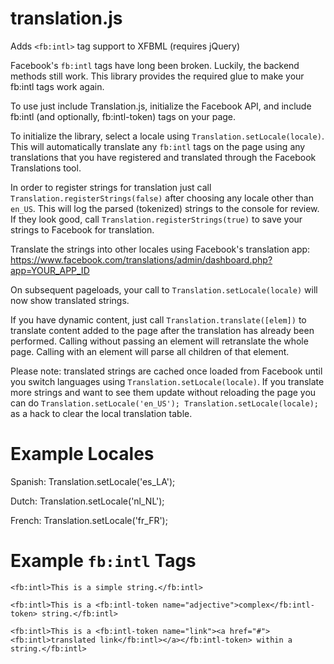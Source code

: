 translation.js
==============

Adds `<fb:intl>` tag support to XFBML (requires jQuery)

Facebook's `fb:intl` tags have long been broken. Luckily, the backend methods still work. This library provides the
required glue to make your fb:intl tags work again.

To use just include Translation.js, initialize the Facebook API, and include fb:intl (and optionally, fb:intl-token)
tags on your page.

To initialize the library, select a locale using `Translation.setLocale(locale)`. This will automatically translate
any `fb:intl` tags on the page using any translations that you have registered and translated through the Facebook
Translations tool.

In order to register strings for translation just call `Translation.registerStrings(false)` after choosing any locale
other than `en_US`. This will log the parsed (tokenized) strings to the console for review. If they look
good, call `Translation.registerStrings(true)` to save your strings to Facebook for translation.

Translate the strings into other locales using Facebook's translation app:
https://www.facebook.com/translations/admin/dashboard.php?app=YOUR_APP_ID

On subsequent pageloads, your call to `Translation.setLocale(locale)` will now show translated strings.

If you have dynamic content, just call `Translation.translate([elem])` to translate content added to the page after
the translation has already been performed. Calling without passing an element will retranslate the whole page. Calling
with an element will parse all children of that element.

Please note: translated strings are cached once loaded from Facebook until you switch languages using
`Translation.setLocale(locale)`. If you translate more strings and want to see them update without reloading the
page you can do `Translation.setLocale('en_US'); Translation.setLocale(locale);` as a hack to clear the local
translation table.

Example Locales
===============
Spanish: Translation.setLocale('es_LA');

Dutch: Translation.setLocale('nl_NL');

French: Translation.setLocale('fr_FR');

Example `fb:intl` Tags
======================
`<fb:intl>This is a simple string.</fb:intl>`

`<fb:intl>This is a <fb:intl-token name="adjective">complex</fb:intl-token> string.</fb:intl>`

`<fb:intl>This is a <fb:intl-token name="link"><a href="#"><fb:intl>translated link</fb:intl></a></fb:intl-token> within a string.</fb:intl>`